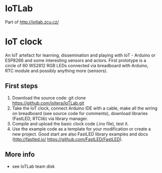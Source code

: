 # IoTLab
Part of http://iotlab.zcu.cz/

IoT clock
=========
An IoT artefact for learning, dissemination and playing with IoT - Arduino or ESP8266 and some interesting sensors and actors.
First prototype is a circle of 60 WS2812 RGB LEDs connected via breadboard with Arduino, RTC module and possibly anything more (sensors).

First steps
-----------
1. Download the source code: git clone https://github.com/jsitera/IoTLab.git
2. Take the IoT clock, connect Arduino IDE with a cable, make all the wiring on breadboard (see source code for comments), download libraries (FastLED, RTClib) via library manager.
3. Compile and upload the basic clock code (.ino file), test it.
4. Use the example code as a template for your modification or create a new project. Good start are also FastLED library examples and docs (http://fastled.io/ https://github.com/FastLED/FastLED).

More info
---------
- see IoTLab team disk



